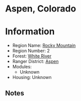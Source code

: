 
Aspen, Colorado
===============
  
# Information  
* Region Name: [Rocky Mountain]()  
* Region Number: 2  
* Forest: [White River](http://www.fs.usda.gov/whiteriver)  
* Ranger District: [Aspen]()  
* Modules:  
  - Unknown  
* Housing: Unknown  
  
## Notes

